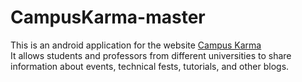 # CampusKarma-master

This is an android application for the website [Campus Karma](https://www.campuskarma.in/)<br>
It allows students and professors from different universities to share information about events, technical fests, tutorials, and other blogs.
